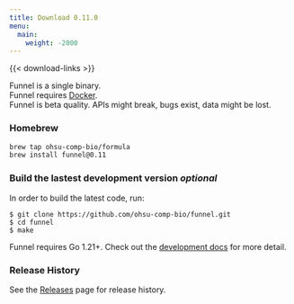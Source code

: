 ```yaml
---
title: Download 0.11.0
menu:
  main:
    weight: -2000
---
```


{{< download-links >}}

Funnel is a single binary.  
Funnel requires [Docker][docker].  
Funnel is beta quality. APIs might break, bugs exist, data might be lost.  

### Homebrew

```sh
brew tap ohsu-comp-bio/formula
brew install funnel@0.11
```

<h3>Build the lastest development version <i class="optional">optional</i></h3>

In order to build the latest code, run:
```shell
$ git clone https://github.com/ohsu-comp-bio/funnel.git
$ cd funnel
$ make
```

Funnel requires Go 1.21+. Check out the [development docs][dev] for more detail.

### Release History

See the [Releases](https://github.com/ohsu-comp-bio/funnel/releases)  page for release history.


[dev]: /docs/development/developers/
[docker]: https://docker.io
